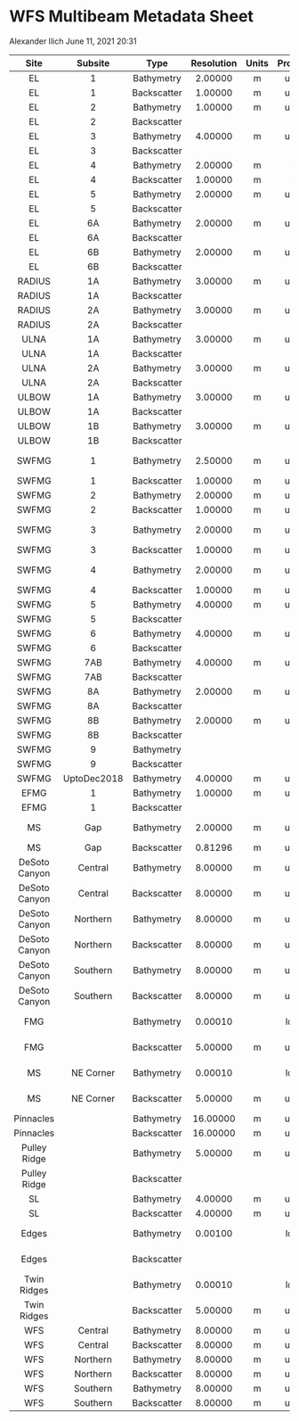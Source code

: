 WFS Multibeam Metadata Sheet
================
Alexander Ilich
June 11, 2021 20:31

|     Site      |   Subsite   |    Type     | Resolution | Units | Projection |            Ellipsoid            |                                                      Server\_Location                                                      |                      Filename                       |   Source   | Vessel | Sonar | Frequency\_kHz |
|:-------------:|:-----------:|:-----------:|:----------:|:-----:|:----------:|:-------------------------------:|:--------------------------------------------------------------------------------------------------------------------------:|:---------------------------------------------------:|:----------:|:------:|:-----:|:--------------:|
|      EL       |      1      | Bathymetry  |  2.00000   |   m   |   utm 17   |              WGS84              |                 2\_Projects/GIS/C\_Multibeam\_C-SCAMP/Elbow/EL1/Bathymetry/EL1\_Bathymetry\_CUBE\_2m.tiff                  |           EL1\_Bathymetry\_CUBE\_2m.tiff            |   CSCAMP   |        |       |                |
|      EL       |      1      | Backscatter |  1.00000   |   m   |   utm 17   |              WGS84              |       2\_Projects/GIS/C\_Multibeam\_C-SCAMP/Elbow/EL1/Backscatter/EL1\_1mTimeSeriesBS\_TrimmedtoMosaic\_AVG800.tiff        |  EL1\_1mTimeSeriesBS\_TrimmedtoMosaic\_AVG800.tiff  |   CSCAMP   |        |       |                |
|      EL       |      2      | Bathymetry  |  1.00000   |   m   |   utm 16   |              WGS84              |                          2\_Projects/GIS/C\_Multibeam\_C-SCAMP/Elbow/EL2/Bathymetry/EL2\_AGU.bag                           |                    EL2\_AGU.bag                     |   CSCAMP   |        |       |                |
|      EL       |      2      | Backscatter |            |       |            |                                 |                                                                                                                            |                                                     |   CSCAMP   |        |       |                |
|      EL       |      3      | Bathymetry  |  4.00000   |   m   |   utm 16   |              WGS84              |                      2\_Projects/GIS/C\_Multibeam\_C-SCAMP/Elbow/EL3/Bathymetry/EL3\_4mSwathBathy.bag                      |                EL3\_4mSwathBathy.bag                |   CSCAMP   |        |       |                |
|      EL       |      3      | Backscatter |            |       |            |                                 |                                                                                                                            |                                                     |   CSCAMP   |        |       |                |
|      EL       |      4      | Bathymetry  |  2.00000   |   m   |    merc    |              WGS84              |                       2\_Projects/GIS/C\_Multibeam\_C-SCAMP/Elbow/EL4/Bathymetry/201804Elbow2mSA.bag                       |                 201804Elbow2mSA.bag                 |   CSCAMP   |        |       |                |
|      EL       |      4      | Backscatter |  1.00000   |   m   |    merc    |              WGS84              |                          2\_Projects/GIS/C\_Multibeam\_C-SCAMP/Elbow/EL4/Backscatter/EL4BS1m.tiff                          |                    EL4BS1m.tiff                     |   CSCAMP   |        |       |                |
|      EL       |      5      | Bathymetry  |  2.00000   |   m   |   utm 16   |              GRS80              |               2\_Projects/GIS/C\_Multibeam\_C-SCAMP/Elbow/EL5/Bathymetry/1809\_EL5\_2mBathy\_PRELIMINARY.bag               |         1809\_EL5\_2mBathy\_PRELIMINARY.bag         |   CSCAMP   |        |       |                |
|      EL       |      5      | Backscatter |            |       |            |                                 |                                                                                                                            |                                                     |   CSCAMP   |        |       |                |
|      EL       |     6A      | Bathymetry  |  2.00000   |   m   |   utm 16   |              GRS80              |                      2\_Projects/GIS/C\_Multibeam\_C-SCAMP/Elbow/EL6/Bathymetry/EL6A\_PRELIMINARY.bag                      |                EL6A\_PRELIMINARY.bag                |   CSCAMP   |        |       |                |
|      EL       |     6A      | Backscatter |            |       |            |                                 |                                                                                                                            |                                                     |   CSCAMP   |        |       |                |
|      EL       |     6B      | Bathymetry  |  2.00000   |   m   |   utm 16   |              GRS80              |                      2\_Projects/GIS/C\_Multibeam\_C-SCAMP/Elbow/EL6/Bathymetry/EL6B\_PRELIMINARY.bag                      |                EL6B\_PRELIMINARY.bag                |   CSCAMP   |        |       |                |
|      EL       |     6B      | Backscatter |            |       |            |                                 |                                                                                                                            |                                                     |   CSCAMP   |        |       |                |
|    RADIUS     |     1A      | Bathymetry  |  3.00000   |   m   |   utm 16   |              GRS80              |            2\_Projects/GIS/C\_Multibeam\_C-SCAMP/Radius\_Ulna\_Ulbow/RADIUS\_1/Bathymetry/RadiusStep1A\_3m.bag             |                RadiusStep1A\_3m.bag                 |   CSCAMP   |        |       |                |
|    RADIUS     |     1A      | Backscatter |            |       |            |                                 |                                                                                                                            |                                                     |   CSCAMP   |        |       |                |
|    RADIUS     |     2A      | Bathymetry  |  3.00000   |   m   |   utm 16   |              GRS80              |           2\_Projects/GIS/C\_Multibeam\_C-SCAMP/Radius\_Ulna\_Ulbow/RADIUS\_2/Bathymetry/RadiusStep\_2A\_3m.bag            |               RadiusStep\_2A\_3m.bag                |   CSCAMP   |        |       |                |
|    RADIUS     |     2A      | Backscatter |            |       |            |                                 |                                                                                                                            |                                                     |   CSCAMP   |        |       |                |
|     ULNA      |     1A      | Bathymetry  |  3.00000   |   m   |   utm 16   |              GRS80              |             2\_Projects/GIS/C\_Multibeam\_C-SCAMP/Radius\_Ulna\_Ulbow/ULNA\_1/Bathymetry/UlnaLedges1A\_3m.bag              |                UlnaLedges1A\_3m.bag                 |   CSCAMP   |        |       |                |
|     ULNA      |     1A      | Backscatter |            |       |            |                                 |                                                                                                                            |                                                     |   CSCAMP   |        |       |                |
|     ULNA      |     2A      | Bathymetry  |  3.00000   |   m   |   utm 16   |              GRS80              |            2\_Projects/GIS/C\_Multibeam\_C-SCAMP/Radius\_Ulna\_Ulbow/ULNA\_2/Bathymetry/UlnaLedges\_2A\_3m.bag             |               UlnaLedges\_2A\_3m.bag                |   CSCAMP   |        |       |                |
|     ULNA      |     2A      | Backscatter |            |       |            |                                 |                                                                                                                            |                                                     |   CSCAMP   |        |       |                |
|     ULBOW     |     1A      | Bathymetry  |  3.00000   |   m   |   utm 16   |              GRS80              |              2\_Projects/GIS/C\_Multibeam\_C-SCAMP/Radius\_Ulna\_Ulbow/ULBOW\_1/Bathymetry/ULbow\_1A\_3m.bag               |                  ULbow\_1A\_3m.bag                  |   CSCAMP   |        |       |                |
|     ULBOW     |     1A      | Backscatter |            |       |            |                                 |                                                                                                                            |                                                     |   CSCAMP   |        |       |                |
|     ULBOW     |     1B      | Bathymetry  |  3.00000   |   m   |   utm 16   |              GRS80              |              2\_Projects/GIS/C\_Multibeam\_C-SCAMP/Radius\_Ulna\_Ulbow/ULBOW\_1/Bathymetry/ULbow\_1B\_3m.bag               |                  ULbow\_1B\_3m.bag                  |   CSCAMP   |        |       |                |
|     ULBOW     |     1B      | Backscatter |            |       |            |                                 |                                                                                                                            |                                                     |   CSCAMP   |        |       |                |
|     SWFMG     |      1      | Bathymetry  |  2.50000   |   m   |   utm 16   | +a=6378137 +rf=298.257220143428 |               2\_Projects/GIS/C\_Multibeam\_C-SCAMP/SWFMG/SWFMG1/Bathymetry/CUBE/SWFMGMay2016\_2.5mCube.bag                |             SWFMGMay2016\_2.5mCube.bag              |   CSCAMP   |        |       |                |
|     SWFMG     |      1      | Backscatter |  1.00000   |   m   |   utm 16   |              WGS84              |              2\_Projects/GIS/C\_Multibeam\_C-SCAMP/SWFMG/SWFMG1/Backscatter/SWFMGMay2016\_1mBackScatter.tiff               |          SWFMGMay2016\_1mBackScatter.tiff           |   CSCAMP   |        |       |                |
|     SWFMG     |      2      | Bathymetry  |  2.00000   |   m   |   utm 16   |              WGS84              |             2\_Projects/GIS/C\_Multibeam\_C-SCAMP/SWFMG/SWFMG2/Bathymetry/Swath\_Angle/SWFMG2June2016\_2m.tiff             |               SWFMG2June2016\_2m.tiff               |   CSCAMP   |        |       |                |
|     SWFMG     |      2      | Backscatter |  1.00000   |   m   |   utm 16   |              WGS84              |         2\_Projects/GIS/C\_Multibeam\_C-SCAMP/SWFMG/SWFMG2/Backscatter/SWFMG2June2016\_1mBackScatter\_cropped.tif          |     SWFMG2June2016\_1mBackScatter\_cropped.tif      |   CSCAMP   |        |       |                |
|     SWFMG     |      3      | Bathymetry  |  2.00000   |   m   |   utm 17   | +a=6378137 +rf=298.257220143428 |               2\_Projects/GIS/C\_Multibeam\_C-SCAMP/SWFMG/SWFMG3/Bathymetry/CUBE/SWFMG3July2016Cube\_2m.bag                |             SWFMG3July2016Cube\_2m.bag              |   CSCAMP   |        |       |                |
|     SWFMG     |      3      | Backscatter |  1.00000   |   m   |   utm 17   |              WGS84              |                  2\_Projects/GIS/C\_Multibeam\_C-SCAMP/SWFMG/SWFMG3/Backscatter/SWFMG3July2016\_1mBS.tiff                  |              SWFMG3July2016\_1mBS.tiff              |   CSCAMP   |        |       |                |
|     SWFMG     |      4      | Bathymetry  |  2.00000   |   m   |   utm 17   | +a=6378137 +rf=298.257220143428 |                    2\_Projects/GIS/C\_Multibeam\_C-SCAMP/SWFMG/SWFMG4/Bathymetry/CUBE/SWFMG4Cube2m.bag                     |                  SWFMG4Cube2m.bag                   |   CSCAMP   |        |       |                |
|     SWFMG     |      4      | Backscatter |  1.00000   |   m   |   utm 17   |              WGS84              |                  2\_Projects/GIS/C\_Multibeam\_C-SCAMP/SWFMG/SWFMG4/Backscatter/SWFMG4BeamAverage1m.tiff                   |              SWFMG4BeamAverage1m.tiff               |   CSCAMP   |        |       |                |
|     SWFMG     |      5      | Bathymetry  |  4.00000   |   m   |   utm 16   |              WGS84              |                   2\_Projects/GIS/C\_Multibeam\_C-SCAMP/SWFMG/SWFMG5/Bathymetry/SWFMG5\_4mCUBEBathy.bag                    |               SWFMG5\_4mCUBEBathy.bag               |   CSCAMP   |        |       |                |
|     SWFMG     |      5      | Backscatter |            |       |            |                                 |                                                                                                                            |                                                     |   CSCAMP   |        |       |                |
|     SWFMG     |      6      | Bathymetry  |  4.00000   |   m   |   utm 16   |              WGS84              |              2\_Projects/GIS/C\_Multibeam\_C-SCAMP/SWFMG/SWFMG6\_WFMG1/Bathymetry/Cube/WFMG\_4mCUBEBathy.bag               |                WFMG\_4mCUBEBathy.bag                |   CSCAMP   |        |       |                |
|     SWFMG     |      6      | Backscatter |            |       |            |                                 |                                                                                                                            |                                                     |   CSCAMP   |        |       |                |
|     SWFMG     |     7AB     | Bathymetry  |  4.00000   |   m   |   utm 16   |              WGS84              |                2\_Projects/GIS/C\_Multibeam\_C-SCAMP/SWFMG/SWFMG7\_WFMG2/Bathymetry/WFMG2\_4mSwathBathy.bag                |               WFMG2\_4mSwathBathy.bag               |   CSCAMP   |        |       |                |
|     SWFMG     |     7AB     | Backscatter |            |       |            |                                 |                                                                                                                            |                                                     |   CSCAMP   |        |       |                |
|     SWFMG     |     8A      | Bathymetry  |  2.00000   |   m   |   utm 16   |              GRS80              |        2\_Projects/GIS/C\_Multibeam\_C-SCAMP/SWFMG/SWFMG8\_WFMG3/Bathymetry/1809\_WFMG3C\_2mBathy\_PRELIMINARY.bag         |       1809\_WFMG3C\_2mBathy\_PRELIMINARY.bag        |   CSCAMP   |        |       |                |
|     SWFMG     |     8A      | Backscatter |            |       |            |                                 |                                                                                                                            |                                                     |   CSCAMP   |        |       |                |
|     SWFMG     |     8B      | Bathymetry  |  2.00000   |   m   |   utm 16   |              GRS80              |        2\_Projects/GIS/C\_Multibeam\_C-SCAMP/SWFMG/SWFMG8\_WFMG3/Bathymetry/1809\_WFMG3D\_2mBathy\_PRELIMINARY.bag         |       1809\_WFMG3D\_2mBathy\_PRELIMINARY.bag        |   CSCAMP   |        |       |                |
|     SWFMG     |     8B      | Backscatter |            |       |            |                                 |                                                                                                                            |                                                     |   CSCAMP   |        |       |                |
|     SWFMG     |      9      | Bathymetry  |            |       |            |                                 |                                                                                                                            |                                                     |   CSCAMP   |        |       |                |
|     SWFMG     |      9      | Backscatter |            |       |            |                                 |                                                                                                                            |                                                     |   CSCAMP   |        |       |                |
|     SWFMG     | UptoDec2018 | Bathymetry  |  4.00000   |   m   |   utm 16   |              WGS84              |            2\_Projects/GIS/C\_Multibeam\_C-SCAMP/SWFMG/Combined Bathy/SWFMG\_UptoDec2018/SWFMG\_UptoDec2018.tif            |               SWFMG\_UptoDec2018.tif                |   CSCAMP   |        |       |                |
|     EFMG      |      1      | Bathymetry  |  1.00000   |   m   |   utm 16   |              WGS84              |             2\_Projects/GIS/C\_Multibeam\_C-SCAMP/SWFMG/EFMG/EFMG1/Bathymetry/EastFMG1mswathangleApril2017.bag             |          EastFMG1mswathangleApril2017.bag           |   CSCAMP   |        |       |                |
|     EFMG      |      1      | Backscatter |            |       |            |                                 |                                                                                                                            |                                                     |   CSCAMP   |        |       |                |
|      MS       |     Gap     | Bathymetry  |  2.00000   |   m   |   utm 16   | +a=6378137 +rf=298.257220143428 |            2\_Projects/GIS/C\_Multibeam\_C-SCAMP/MS\_Gap/Bathymetry/Madison\_Swanson\_Gap\_2m\_Swath\_Bathy.bag            |     Madison\_Swanson\_Gap\_2m\_Swath\_Bathy.bag     |   CSCAMP   |        |       |                |
|      MS       |     Gap     | Backscatter |  0.81296   |   m   |   utm 16   |              WGS84              |       2\_Projects/GIS/C\_Multibeam\_C-SCAMP/MS\_Gap/Backscatter/WBII2016\_04\_MadisonSwansonGap\_Snippetgeotiff.tif        | WBII2016\_04\_MadisonSwansonGap\_Snippetgeotiff.tif |   CSCAMP   |        |       |                |
| DeSoto Canyon |   Central   | Bathymetry  |  8.00000   |   m   |   utm 16   |              WGS84              |      2\_Projects/GIS/G\_Multibeam\_Other\_Sources/DeSoto\_Canyon/Bathymetry/Central\_Bathymetry/cenbathg/w001001.adf       |                     w001001.adf                     |    USGS    |        |       |                |
| DeSoto Canyon |   Central   | Backscatter |  8.00000   |   m   |   utm 16   |              WGS84              |      2\_Projects/GIS/G\_Multibeam\_Other\_Sources/DeSoto\_Canyon/Backscatter/Central\_Backscatter/cenmosg/w001001.adf      |                     w001001.adf                     |    USGS    |        |       |                |
| DeSoto Canyon |  Northern   | Bathymetry  |  8.00000   |   m   |   utm 16   |              WGS84              |      2\_Projects/GIS/G\_Multibeam\_Other\_Sources/DeSoto\_Canyon/Bathymetry/Northern\_Bathymetry/nthbathg/w001001.adf      |                     w001001.adf                     |    USGS    |        |       |                |
| DeSoto Canyon |  Northern   | Backscatter |  8.00000   |   m   |   utm 16   |              WGS84              |     2\_Projects/GIS/G\_Multibeam\_Other\_Sources/DeSoto\_Canyon/Backscatter/Northern\_Backscatter/nthmosg/w001001.adf      |                     w001001.adf                     |    USGS    |        |       |                |
| DeSoto Canyon |  Southern   | Bathymetry  |  8.00000   |   m   |   utm 16   |              WGS84              |      2\_Projects/GIS/G\_Multibeam\_Other\_Sources/DeSoto\_Canyon/Bathymetry/Southern\_Bathymetry/sthbathg/w001001.adf      |                     w001001.adf                     |    USGS    |        |       |                |
| DeSoto Canyon |  Southern   | Backscatter |  8.00000   |   m   |   utm 16   |              WGS84              |     2\_Projects/GIS/G\_Multibeam\_Other\_Sources/DeSoto\_Canyon/Backscatter/Southern\_Backscatter/sthmosg/w001001.adf      |                     w001001.adf                     |    USGS    |        |       |                |
|      FMG      |             | Bathymetry  |  0.00010   |       |  longlat   |              GRS80              |            2\_Projects/GIS/G\_Multibeam\_Other\_Sources/Florida\_Middle\_Grounds\_HAPC/Bathymetry/2006\_fmg.asc            |                    2006\_fmg.asc                    | David Naar |        |       |                |
|      FMG      |             | Backscatter |  5.00000   |   m   |   utm 16   | +a=6378137 +rf=298.257220143428 |   2\_Projects/GIS/G\_Multibeam\_Other\_Sources/Florida\_Middle\_Grounds\_HAPC/Backscatter/2006\_07\_fmg\_5m\_NAfixed.tif   |           2006\_07\_fmg\_5m\_NAfixed.tif            | David Naar |        |       |                |
|      MS       |  NE Corner  | Bathymetry  |  0.00010   |       |  longlat   |              NAD83              |       2\_Projects/GIS/G\_Multibeam\_Other\_Sources/Madison\_Swanson\_MPA/NEcorner/Bathymetry/2002\_madison\_0001.asc       |               2002\_madison\_0001.asc               | David Naar |        |       |                |
|      MS       |  NE Corner  | Backscatter |  5.00000   |   m   |   utm 16   | +a=6378137 +rf=298.257220143428 | 2\_Projects/GIS/G\_Multibeam\_Other\_Sources/Madison\_Swanson\_MPA/NEcorner/Backscatter/2002\_07\_Madison\_5m\_NAFixed.tif |         2002\_07\_Madison\_5m\_NAFixed.tif          | David Naar |        |       |                |
|   Pinnacles   |             | Bathymetry  |  16.00000  |   m   |   utm 16   |              WGS84              |                    2\_Projects/GIS/G\_Multibeam\_Other\_Sources/Pinnacles/Bathymetry/bathyg/w001001.adf                    |                     w001001.adf                     |    USGS    |        |       |                |
|   Pinnacles   |             | Backscatter |  16.00000  |   m   |   utm 16   |              WGS84              |                    2\_Projects/GIS/G\_Multibeam\_Other\_Sources/Pinnacles/Backscatter/mosg/w001001.adf                     |                     w001001.adf                     |    USGS    |        |       |                |
| Pulley Ridge  |             | Bathymetry  |  5.00000   |   m   |   utm 17   |              NAD83              |                  2\_Projects/GIS/G\_Multibeam\_Other\_Sources/Pulley\_Ridge/Bathymetry/allpr\_filcrop.asc                  |                 allpr\_filcrop.asc                  |    USGS    |        |       |                |
| Pulley Ridge  |             | Backscatter |            |       |            |                                 |                                                                                                                            |                                                     |    USGS    |        |       |                |
|      SL       |             | Bathymetry  |  4.00000   |   m   |   utm 16   |              WGS84              |             2\_Projects/GIS/G\_Multibeam\_Other\_Sources/Steamboat\_Lumps\_MPA/Bathymetry/sbbathyg/w001001.adf             |                     w001001.adf                     |    USGS    |        |       |                |
|      SL       |             | Backscatter |  4.00000   |   m   |   utm 16   |              WGS84              |             2\_Projects/GIS/G\_Multibeam\_Other\_Sources/Steamboat\_Lumps\_MPA/Backscatter/sbmosg/w001001.adf              |                     w001001.adf                     |    USGS    |        |       |                |
|     Edges     |             | Bathymetry  |  0.00100   |       |  longlat   |              GRS80              |  2\_Projects/GIS/G\_Multibeam\_Other\_Sources/The\_Edges\_Seasonal\_MPA/Bathymetry/TheEdges\_2005\_08\_corridor\_001.asc   |        TheEdges\_2005\_08\_corridor\_001.asc        | David Naar |        |       |                |
|     Edges     |             | Backscatter |            |       |            |                                 |                                                                                                                            |                                                     | David Naar |        |       |                |
|  Twin Ridges  |             | Bathymetry  |  0.00010   |       |  longlat   |              NAD83              |             2\_Projects/GIS/G\_Multibeam\_Other\_Sources/Twin\_Ridges/Bathymetry/2002\_twin\_ridges\_0001.asc              |            2002\_twin\_ridges\_0001.asc             | David Naar |        |       |                |
|  Twin Ridges  |             | Backscatter |  5.00000   |   m   |   utm 16   | +a=6378137 +rf=298.257220143428 |            2\_Projects/GIS/G\_Multibeam\_Other\_Sources/Twin\_Ridges/Backscatter/2002\_07\_twin\_ridges\_5m.tif            |           2002\_07\_twin\_ridges\_5m.tif            | David Naar |        |       |                |
|      WFS      |   Central   | Bathymetry  |  8.00000   |   m   |   utm 16   |              WGS84              |          2\_Projects/GIS/G\_Multibeam\_Other\_Sources/West\_Florida\_Shelf/Central/Bathymetry/cbathyg/w001001.adf          |                     w001001.adf                     |    USGS    |        |       |                |
|      WFS      |   Central   | Backscatter |  8.00000   |   m   |   utm 16   |              WGS84              |          2\_Projects/GIS/G\_Multibeam\_Other\_Sources/West\_Florida\_Shelf/Central/Backscatter/cmosg/w001001.adf           |                     w001001.adf                     |    USGS    |        |       |                |
|      WFS      |  Northern   | Bathymetry  |  8.00000   |   m   |   utm 16   |              WGS84              |         2\_Projects/GIS/G\_Multibeam\_Other\_Sources/West\_Florida\_Shelf/Northern/Bathymetry/nbathyg/w001001.adf          |                     w001001.adf                     |    USGS    |        |       |                |
|      WFS      |  Northern   | Backscatter |  8.00000   |   m   |   utm 16   |              WGS84              |          2\_Projects/GIS/G\_Multibeam\_Other\_Sources/West\_Florida\_Shelf/Northern/Backscatter/nmosg/w001001.adf          |                     w001001.adf                     |    USGS    |        |       |                |
|      WFS      |  Southern   | Bathymetry  |  8.00000   |   m   |   utm 16   |              WGS84              |         2\_Projects/GIS/G\_Multibeam\_Other\_Sources/West\_Florida\_Shelf/Southern/Bathymetry/sbathyg/w001001.adf          |                     w001001.adf                     |    USGS    |        |       |                |
|      WFS      |  Southern   | Backscatter |  8.00000   |   m   |   utm 16   |              WGS84              |          2\_Projects/GIS/G\_Multibeam\_Other\_Sources/West\_Florida\_Shelf/Southern/Backscatter/smosg/w001001.adf          |                     w001001.adf                     |    USGS    |        |       |                |
